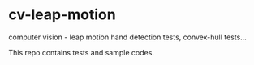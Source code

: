 # cv-leap-motion
computer vision - leap motion hand detection tests, convex-hull tests...

This repo contains tests and sample codes. 
